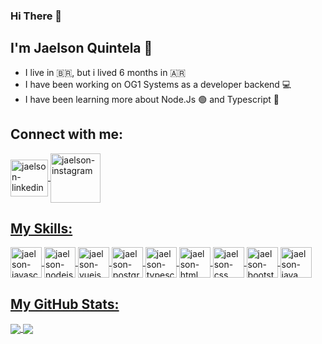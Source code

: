### Hi There 👋 
## I'm Jaelson Quintela :rose:

- I live in :brazil:, but i lived 6 months in :argentina:
- I have been working on OG1 Systems as a developer backend :computer:
- I have been learning more about Node.Js :green_circle: and Typescript :large_blue_circle:

## Connect with me:
<a href="https://www.linkedin.com/in/jaelsonquintela/" target="_blank">
<img align="center" alt="jaelson-linkedin" height="59" width="60" src="https://devicon.dev/devicon.git/icons/linkedin/linkedin-original-wordmark.svg" style="max=width:100%;">
<a href="https://www.instagram.com/elquintela_/" target="_blank">
<img align="center" alt="jaelson-instagram" height="79" width="80" src="https://logospng.org/download/instagram/logo-instagram-256.png" style="max=width:100%;">
 
## My Skills:
<img align="center" alt="jaelson-javascript" height="49" width="50" src="https://devicon.dev/devicon.git/icons/javascript/javascript-plain.svg" style="max=width:100%;">
<img align="center" alt="jaelson-nodejs" height="49" width="50" src="https://devicon.dev/devicon.git/icons/nodejs/nodejs-plain.svg" style="max=width:100%;">
<img align="center" alt="jaelson-vuejs" height="49" width="50" src="https://devicon.dev/devicon.git/icons/vuejs/vuejs-original.svg" style="max=width:100%;">
<img align="center" alt="jaelson-postgresql" height="49" width="50" src="https://devicon.dev/devicon.git/icons/postgresql/postgresql-original.svg" style="max=width:100%;">
<img align="center" alt="jaelson-typescript" height="49" width="50" src="https://devicon.dev/devicon.git/icons/typescript/typescript-plain.svg" style="max=width:100%;">
<img align="center" alt="jaelson-html" height="49" width="50" src="https://devicon.dev/devicon.git/icons/html5/html5-plain.svg" style="max=width:100%;">
<img align="center" alt="jaelson-css" height="49" width="50" src="https://devicon.dev/devicon.git/icons/css3/css3-plain.svg" style="max=width:100%;">
<img align="center" alt="jaelson-bootstrap" height="49" width="50" src="https://devicon.dev/devicon.git/icons/bootstrap/bootstrap-plain.svg" style="max=width:100%;">
<img align="center" alt="jaelson-java" height="49" width="50" src="https://devicon.dev/devicon.git/icons/java/java-original.svg" style="max=width:100%;">

## My GitHub Stats: 
<a href="https://github.com/anuraghazra/github-readme-stats">
  <img align="center" src="https://github-readme-stats.vercel.app/api?username=elquintela&show_icons=true&theme=default?count_private=true&count_private=true" />
</a>
<a href="https://github.com/anuraghazra/convoychat">
  <img align="center" src="https://github-readme-stats.vercel.app/api/top-langs/?username=elquintela&layout=compact&count_private=true" />
</a>
 
<!--
**elquintela/elquintela** is a ✨ _special_ ✨ repository because its `README.md` (this file) appears on your GitHub profile.



Here are some ideas to get you started:

- 🔭 I’m currently working on ...
- 🌱 I’m currently learning ...
- 👯 I’m looking to collaborate on ...
- 🤔 I’m looking for help with ...
- 💬 Ask me about ...
- 📫 How to reach me: ...
- 😄 Pronouns: ...
- ⚡ Fun fact: ...
-->
